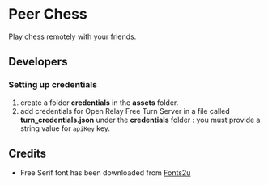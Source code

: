# Peer Chess

Play chess remotely with your friends.

## Developers

### Setting up credentials

1. create a folder **credentials** in the **assets** folder.
2. add credentials for Open Relay Free Turn Server in a file called **turn_credentials.json** under the **credentials** folder : you must provide a string value for `apiKey` key.

## Credits

* Free Serif font has been downloaded from [Fonts2u](https://fr.fonts2u.com/)